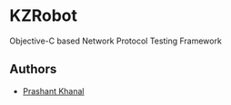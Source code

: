 # KZRobot

Objective-C based Network Protocol Testing Framework

## Authors

* [Prashant Khanal](mailto:prashantkhanal@gmail.com)


